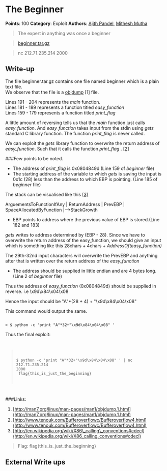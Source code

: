 # The Beginner
**Points**: 100
**Category**: Exploit 
**Authors**: [Ajith Pandel](https://github.com/ajithps), [Mithesh Mutha](https://github.com/mitesh-mutha)
> The expert in anything was once a beginner

> [beginner.tar.gz](./beginner.tar.gz)

> nc 212.71.235.214 2000 

## Write-up
The file beginner.tar.gz contains one file named beginner which is a plain text file.<br/>
We observe that the file is a [objdump](http://man7.org/linux/man-pages/man1/objdump.1.html) \[1\] file.

Lines 191 - 204 represents the _main_ function.<br/>
Lines 181 - 189 represents a function titled _easy\_function_<br/>
Lines 159 - 179 represents a function titled _print\_flag_<br/>


A little amount of reversing tells us that the _main_ function just calls _easy\_function_. And _easy\_function_ takes input from the stdin using _gets_ standard C library function. The function _print\_flag_ is never called.

We can exploit the _gets_ library function to overwrite the return address of _easy\_function_. Such that it calls the function _print\_flag_ . [\[2\]](http://www.tenouk.com/Bufferoverflowc/Bufferoverflow4.html)

###Few points to be noted. <br/>
* The address of _print\_flag_ is 0x0804849d (Line 159 of _beginner_ file)<br/>
* The starting address of the variable to which _gets_ is saving the input is 0x1c (28) less than the address to which EBP is pointing. (Line 185 of _beginner_ file)

The stack can be visualised like this [\[3\]](http://en.wikipedia.org/wiki/X86_calling_conventions#cdecl)

ArguementsToFunctionIfAny | ReturnAddress | PrevEBP | SpaceAllocatedByFunction |-->StackGrowth

* EBP points to address where the previous value of EBP is stored.(Line 182 and 183)

_gets_ writes to address determined by (EBP - 28). Since we have to overwrite the return address of the easy\_function, we should give an input which is something like this 28chars + 4chars + _AddressOf(easy\_function)_

The 29th-32nd input characters will overwrite the PrevEBP and anything after that is written over the return address of the _easy\_function_

* The address should be supplied in little endian and are 4 bytes long. (Line 2 of _beginner_ file)

Thus the address of _easy\_function_ (0x0804849d) should be supplied in reverse. i.e \x9d\x84\x04\x08

Hence the input should be "A"*(28 + 4) + "\x9d\x84\x04\x08"

This command would output the same.

<code>
> $ python -c 'print "A"*32+"\x9d\x84\x04\x08" '
</code>

Thus the final exploit:<br/>
<code>
> $ python -c 'print "A"*32+"\x9d\x84\x04\x08" ' | nc 212.71.235.214 2000<br/>
> flag{this\_is\_just\_the\_beginning}
</code>

###Links:<br/>
1. [http://man7.org/linux/man-pages/man1/objdump.1.html](http://man7.org/linux/man-pages/man1/objdump.1.html)
2. [http://www.tenouk.com/Bufferoverflowc/Bufferoverflow4.html](http://www.tenouk.com/Bufferoverflowc/Bufferoverflow4.html)
3. [http://en.wikipedia.org/wiki/X86\_calling\_conventions#cdecl](http://en.wikipedia.org/wiki/X86_calling_conventions#cdecl)


> Flag: flag{this\_is\_just\_the\_beginning}

## External Write ups

